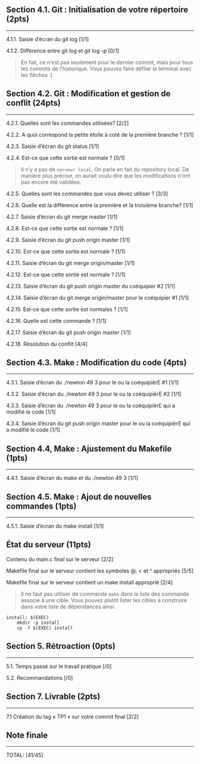 ## Section 4.1. Git : Initialisation de votre répertoire (2pts)
___

4.1.1. Saisie d’écran du git log [1/1]

4.1.2. Différence entre git log et git log -p [0/1]

> En fait, ce n'est pas seulement pour le dernier commit, mais pour tous les commits de l'historique. Vous pouvez faire défiler le terminal avec les flèches :)

## Section 4.2. Git : Modification et gestion de conflit (24pts)
___

4.2.1. Quelles sont les commandes utilisées? [2/2]

4.2.2. A quoi correspond la petite étoile à coté de la première branche ? [1/1]

4.2.3. Saisie d’écran du git status [1/1]

4.2.4. Est-ce que cette sortie est normale ? [0/1]

> Il n'y a pas de `serveur local`. On parle en fait du repository local. De manière plus précise, on aurait voulu dire que les modifications n'ont pas encore été validées.

4.2.5. Quelles sont les commandes que vous devez utiliser ? [3/3]

4.2.6. Quelle est la différence entre la première et la troisième branche? [1/1]

4.2.7. Saisie d’écran du git merge master [1/1]

4.2.8. Est-ce que cette sortie est normale ? [1/1]

4.2.9. Saisie d’écran du git push origin master [1/1]

4.2.10. Est-ce que cette sortie est normale ? [1/1]

4.2.11. Saisie d’écran du git merge origin/master [1/1]

4.2.12. Est-ce que cette sortie est normale ? [1/1]

4.2.13. Saisie d’écran du git push origin master du coéquipier #2 [1/1]

4.2.14. Saisie d’écran du git merge origin/master pour le coéquipier #1 [1/1]

4.2.15. Est-ce que cette sortie est normales ? [1/1]

4.2.16. Quelle est cette commande ? [1/1]

4.2.17. Saisie d’écran du git push origin master [1/1]

4.2.18. Résolution du conflit [4/4]

## Section 4.3. Make : Modification du code (4pts)
___

4.3.1. Saisie d’écran du ./newton 49 3 pour le ou la coéquipièrE #1 [1/1]

4.3.2. Saisie d’écran du ./newton 49 3 pour le ou la coéquipièrE #2 [1/1]

4.3.3. Saisie d’écran du ./newton 49 3 pour le ou la coéquipièrE qui a modifié le code [1/1]

4.3.4. Saisie d’écran du git push origin master pour le ou la coéquipièrE qui a modifié le code [1/1]

## Section 4.4, Make : Ajustement du Makefile (1pts)
___

4.4.1. Saisie d’écran du make et du ./newton 49 3 [1/1]

## Section 4.5. Make : Ajout de nouvelles commandes (1pts)
___

4.5.1. Saisie d’écran du make install [1/1]

## État du serveur (11pts)

Contenu du main.c final sur le serveur [2/2]

Makefile final sur le serveur contient les symboles @, &lt; et ^ appropriés [5/5]

Makefile final sur le serveur contient un make install approprié [2/4]

> Il ne faut pas utiliser de commande `make` dans la liste des commande associé à une cible. Vous pouvez plutôt lister les cibles à construire dans votre liste de dépendances ainsi:

```
install: $(EXEC)
	mkdir -p install
	cp -f $(EXEC) install
```

## Section 5. Rétroaction (0pts)
___

5.1. Temps passé sur le travail pratique [/0]

5.2. Recommandations [/0]

## Section 7. Livrable (2pts)
___

7.1 Création du tag « TP1 » sur votre commit final [2/2]

## Note finale
___
TOTAL: [41/45]